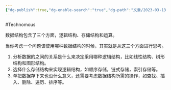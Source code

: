 ```yaml
---
{"dg-publish":true,"dg-enable-search":"true","dg-path":"文章/2023-03-13 如何设计数据结构.md","permalink":"/文章/2023-03-13 如何设计数据结构/","dgEnableSearch":"true","dgPassFrontmatter":true,"created":"2023-03-13T11:14:49.000+08:00","updated":"2023-11-14T13:31:37.004+08:00"}
---
```


#Technomous 

数据结构包含了三个方面，逻辑结构、存储结构和运算。

当你考虑一个问题该使用哪种数据结构的时候，其实就是从这三个方面进行思考。

1. 分析数据的之间的关系是什么来决定采用哪种逻辑结构，比如线性结构、树形结构和图形结构。
2. 选择什么存储结构来实现逻辑结构，如顺序存储，链式存储，索引存储等。
3. 单把数据存下来也没什么意义，还需要考虑数据结构所需的操作，如查找、插入、删除、遍历、排序等。